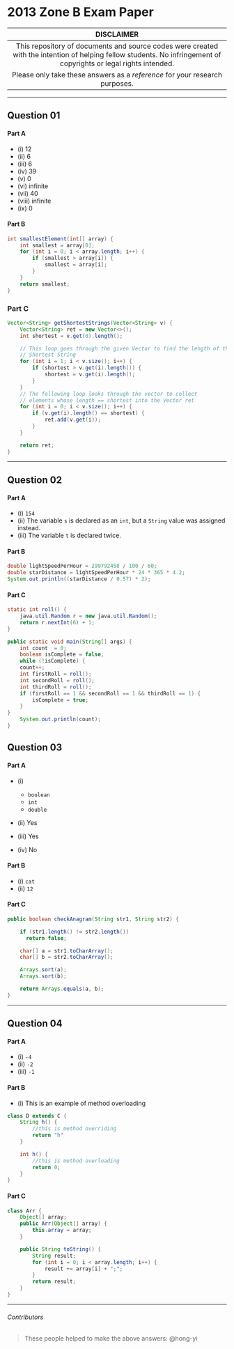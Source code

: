 # 2013 Zone B Exam Paper

| **DISCLAIMER**  |
| :---: |
| This repository of documents and source codes were created with the intention of helping fellow students. No infringement of copyrights or legal rights intended. |
| Please only take these answers as a *reference* for your research purposes. |

---

## Question 01

#### Part A
* (i) 12
* (ii) 6
* (iii) 6
* (iv) 39
* (v) 0
* (vi) infinite
* (vii) 40
* (viii) infinite
* (ix) 0

#### Part B

```java
int smallestElement(int[] array) {
    int smallest = array[0];
    for (int i = 0; i < array.length; i++) {
        if (smallest > array[i]) {
            smallest = array[i];
        }
    }
    return smallest;
}
```

### Part C

```java
Vector<String> getShortestStrings(Vector<String> v) {
    Vector<String> ret = new Vector<>();
    int shortest = v.get(0).length();

    // This loop goes through the given Vector to find the length of the
    // Shortest String
    for (int i = 1; i < v.size(); i++) {
        if (shortest > v.get(i).length()) {
            shortest = v.get(i).length();
        }
    }
    // The following loop looks through the vector to collect
    // elements whose length == shortest into the Vector ret
    for (int i = 0; i < v.size(); i++) {
        if (v.get(i).length() == shortest) {
            ret.add(v.get(i));
        }
    }

    return ret;
}
```

---

## Question 02

#### Part A
* (i) `154`
* (ii) The variable `s` is declared as an `int`, but a `String` value was assigned instead.
* (iii) The variable `t` is declared twice.

#### Part B

```java
double lightSpeedPerHour = 299792458 / 100 / 60;
double starDistance = lightSpeedPerHour * 24 * 365 * 4.2;
System.out.println((starDistance / 0.57) * 2);
```

#### Part C

```java
static int roll() {
    java.util.Random r = new java.util.Random();
    return r.nextInt(6) + 1;
}

public static void main(String[] args) {
    int count  = 0;
    boolean isComplete = false;
    while (!isComplete) {
    count++;
    int firstRoll = roll();
    int secondRoll = roll();
    int thirdRoll = roll();
    if (firstRoll == 1 && secondRoll == 1 && thirdRoll == 1) {
        isComplete = true;
    }        
}
    System.out.println(count);
}
```

## Question 03

#### Part A
* (i)
  * `boolean`
  * `int`
  * `double`

* (ii) Yes
* (iii) Yes
* (iv) No

#### Part B
* (i) `cat`
* (ii) `12`

#### Part C

```java
public boolean checkAnagram(String str1, String str2) {

    if (str1.length() != str2.length())
      return false;

    char[] a = str1.toCharArray();
    char[] b = str2.toCharArray();

    Arrays.sort(a);
    Arrays.sort(b);

    return Arrays.equals(a, b);
}
```

---

## Question 04

#### Part A

* (i) `-4`
* (ii) `-2`
* (iii) `-1`

#### Part B

* (i) This is an example of method overloading

```java
class D extends C {
    String h() {
        //this is method overriding
        return "h"
    }

    int h() {
        //this is method overloading
        return 0;
    }
}
```

#### Part C

```java
class Arr {
    Object[] array;
    public Arr(Object[] array) {
        this.array = array;
    }

    public String toString() {
        String result;
        for (int i = 0; i < array.length; i++) {
            result += array[i] + ";";
        }
        return result;
    }
}
```

---

###### Contributors
> These people helped to make the above answers: @hong-yi
